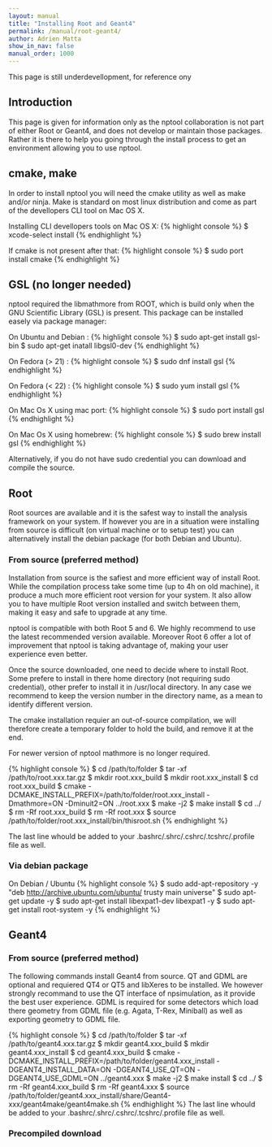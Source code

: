 ```yaml
---
layout: manual
title: "Installing Root and Geant4"
permalink: /manual/root-geant4/
author: Adrien Matta
show_in_nav: false
manual_order: 1000
---
```


This page is still underdevellopment, for reference ony

## Introduction

This page is given for information only as the nptool collaboration is not part of either Root or Geant4, and does not develop or maintain those packages. Rather it is there to help you going through the install process to get an environment allowing you to use nptool.

## cmake, make

In order to install nptool you will need the cmake utility as well as make and/or ninja. Make is standard on most linux distribution and come as part of the devellopers CLI tool on Mac OS X.

Installing CLI devellopers tools on Mac OS X:
{% highlight console %}
$ xcode-select install 
{% endhighlight %}

If cmake is not present after that: 
{% highlight console %}
$ sudo port install cmake
{% endhighlight %}


## GSL (no longer needed)

nptool required the libmathmore from ROOT, which is build only when the GNU Scientific Library (GSL) is present. This package can be installed easely via package manager:

On Ubuntu and Debian :
{% highlight console %}
$ sudo apt-get install gsl-bin
$ sudo apt-get inatall libgsl0-dev
{% endhighlight %}

On Fedora (> 21) :
{% highlight console %}
$ sudo dnf install gsl
{% endhighlight %}

On Fedora (< 22) :
{% highlight console %}
$ sudo yum install gsl
{% endhighlight %}

On Mac Os X using mac port:
{% highlight console %}
$ sudo port install gsl
{% endhighlight %}

On Mac Os X using homebrew:
{% highlight console %}
$ sudo brew install gsl
{% endhighlight %}

Alternatively, if you do not have sudo credential you can download and compile the source.

## Root

Root sources are available and it is the safest way to install the analysis framework on your system. If however you are in a situation were installing from source is difficult (on virtual machine or to setup test) you can alternatively install the debian package (for both Debian and Ubuntu).

### From source (preferred method)

Installation from source is the safiest and more efficient way of install Root. While the compilation process take some time (up to 4h on old machine), it produce a much more efficient root version for your system. It also allow you to have multiple Root version installed and switch between them, making it easy and safe to upgrade at any time. 

nptool is compatible with both Root 5 and 6. We highly recommend to use the latest recommended version available. Moreover Root 6 offer a lot of improvement that nptool is taking advantage of, making your user experience even better.

Once the source downloaded, one need to decide where to install Root. Some prefere to install in there home directory (not requiring sudo credential), other prefer to install it in /usr/local directory. In any case we recommend to keep the version number in the directory name, as a mean to identify different version.

The cmake installation requier an out-of-source compilation, we will therefore create a temporary folder to hold the build, and remove it at the end.

For newer version of nptool mathmore is no longer required. 

{% highlight console %}
$ cd /path/to/folder
$ tar -xf /path/to/root.xxx.tar.gz
$ mkdir root.xxx_build
$ mkdir root.xxx_install
$ cd root.xxx_build
$ cmake -DCMAKE_INSTALL_PREFIX=/path/to/folder/root.xxx_install -Dmathmore=ON -Dminuit2=ON ../root.xxx
$ make -j2 
$ make install
$ cd ../
$ rm -Rf root.xxx_build
$ rm -Rf root.xxx
$ source /path/to/folder/root.xxx_install/bin/thisroot.sh
{% endhighlight %}

The last line whould be added to your .bashrc/.shrc/.cshrc/.tcshrc/.profile file as well.

### Via debian package

On Debian / Ubuntu
{% highlight console %}
$ sudo add-apt-repository -y "deb http://archive.ubuntu.com/ubuntu/ trusty main universe"
$ sudo apt-get update -y
$ sudo apt-get install libexpat1-dev libexpat1 -y
$ sudo apt-get install root-system -y 
{% endhighlight %}

## Geant4

### From source (preferred method)
The following commands install Geant4 from source. QT and GDML are optional and requiered QT4 or QT5 and libXeres to be installed.
We however strongly recommand to use the QT interface of npsimulation, as it provide the best user experience. GDML is required for some detectors which load there geometry from GDML file (e.g. Agata, T-Rex, Miniball) as well as exporting geometry to GDML file.

{% highlight console %}
$ cd /path/to/folder
$ tar -xf /path/to/geant4.xxx.tar.gz
$ mkdir geant4.xxx_build
$ mkdir geant4.xxx_install
$ cd geant4.xxx_build
$ cmake -DCMAKE_INSTALL_PREFIX=/path/to/folder/geant4.xxx_install -DGEANT4_INSTALL_DATA=ON -DGEANT4_USE_QT=ON -DGEANT4_USE_GDML=ON ../geant4.xxx
$ make -j2 
$ make install
$ cd ../
$ rm -Rf geant4.xxx_build
$ rm -Rf geant4.xxx
$ source /path/to/folder/geant4.xxx_install/share/Geant4-xxx/geant4make/geant4make.sh
{% endhighlight %}
The last line whould be added to your .bashrc/.shrc/.cshrc/.tcshrc/.profile file as well.

### Precompiled download
